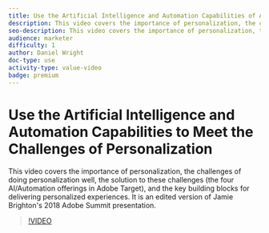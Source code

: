 ```yaml
---
title: Use the Artificial Intelligence and Automation Capabilities of Adobe Target to Meet the Challenges of Personalization 
description: This video covers the importance of personalization, the challenges of doing personalization well, the solution to these challenges (the four AI/Automation offerings in Adobe Target), and the key building blocks for delivering personalized experiences. It is an edited version of Jamie Brighton's 2018 Adobe Summit presentation.
seo-description: This video covers the importance of personalization, the challenges of doing personalization well, the solution to these challenges (the four AI/Automation offerings in Adobe Target), and the key building blocks for delivering personalized experiences. It is an edited version of Jamie Brighton's 2018 Adobe Summit presentation.
audience: marketer
difficulty: 1
author: Daniel Wright
doc-type: use
activity-type: value-video
badge: premium
---
```


# Use the Artificial Intelligence and Automation Capabilities to Meet the Challenges of Personalization

This video covers the importance of personalization, the challenges of doing personalization well, the solution to these challenges (the four AI/Automation offerings in Adobe Target), and the key building blocks for delivering personalized experiences. It is an edited version of Jamie Brighton's 2018 Adobe Summit presentation.

>[!VIDEO](https://video.tv.adobe.com/v/25440/?quality=12)